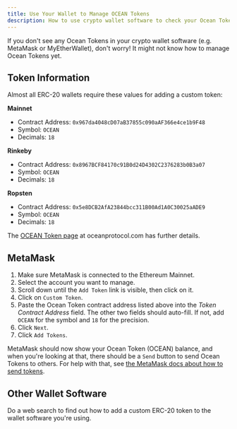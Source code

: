 ```yaml
---
title: Use Your Wallet to Manage OCEAN Tokens
description: How to use crypto wallet software to check your Ocean Token balance and to send Ocean Tokens to others.
---
```


If you don't see any Ocean Tokens in your crypto wallet software (e.g. MetaMask or MyEtherWallet), don't worry! It might not know how to manage Ocean Tokens yet.

## Token Information

Almost all ERC-20 wallets require these values for adding a custom token:

**Mainnet**

- Contract Address: `0x967da4048cD07aB37855c090aAF366e4ce1b9F48`
- Symbol: `OCEAN`
- Decimals: `18`

**Rinkeby**

- Contract Address: `0x8967BCF84170c91B0d24D4302C2376283b0B3a07`
- Symbol: `OCEAN`
- Decimals: `18`

**Ropsten**

- Contract Address: `0x5e8DCB2AfA23844bcc311B00Ad1A0C30025aADE9`
- Symbol: `OCEAN`
- Decimals: `18`

The [OCEAN Token page](https://oceanprotocol.com/token) at oceanprotocol.com has further details.

## MetaMask

1. Make sure MetaMask is connected to the Ethereum Mainnet.
2. Select the account you want to manage.
3. Scroll down until the `Add Token` link is visible, then click on it.
4. Click on `Custom Token`.
5. Paste the Ocean Token contract address listed above into the _Token Contract Address_ field. The other two fields should auto-fill. If not, add `OCEAN` for the symbol and `18` for the precision.
6. Click `Next`.
7. Click `Add Tokens`.

MetaMask should now show your Ocean Token (OCEAN) balance, and when you're looking at that, there should be a `Send` button to send Ocean Tokens to others. For help with that, see [the MetaMask docs about how to send tokens](https://metamask.zendesk.com/hc/en-us/articles/360015488931-How-to-Send-Tokens).

## Other Wallet Software

Do a web search to find out how to add a custom ERC-20 token to the wallet software you're using.
